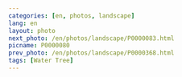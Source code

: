 ```yaml
---
categories: [en, photos, landscape]
lang: en
layout: photo
next_photo: /en/photos/landscape/P0000083.html
picname: P0000080
prev_photo: /en/photos/landscape/P0000368.html
tags: [Water Tree]
---
```

